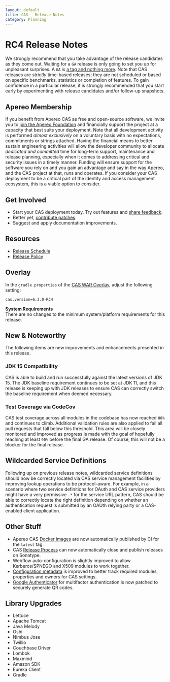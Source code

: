 ```yaml
---
layout: default
title: CAS - Release Notes
category: Planning
---
```


# RC4 Release Notes

We strongly recommend that you take advantage of the release candidates as they come out. Waiting for a `GA` release is only going to set 
you up for unpleasant surprises. A `GA` is [a tag and nothing more](https://apereo.github.io/2017/03/08/the-myth-of-ga-rel/). Note that CAS 
releases are *strictly* time-based releases; they are not scheduled or based on specific benchmarks, statistics or completion of features. To gain 
confidence in a particular release, it is strongly recommended that you start early by experimenting with release candidates and/or follow-up snapshots.

## Apereo Membership

If you benefit from Apereo CAS as free and open-source software, we invite you to [join the Apereo Foundation](https://www.apereo.org/content/apereo-membership) 
and financially support the project at a capacity that best suits your deployment. Note that all development activity 
is performed *almost exclusively* on a voluntary basis with no expectations, commitments or strings attached. Having the financial means to better 
sustain engineering activities will allow the developer community to allocate *dedicated and committed* time for long-term support, 
maintenance and release planning, especially when it comes to addressing critical and security issues in a timely manner. Funding will 
ensure support for the software you rely on and you gain an advantage and say in the way Apereo, and the CAS project at that, runs 
and operates. If you consider your CAS deployment to be a critical part of the identity and access management ecosystem, this is a viable option to consider.

## Get Involved

- Start your CAS deployment today. Try out features and [share feedback](/cas/Mailing-Lists.html).
- Better yet, [contribute patches](/cas/developer/Contributor-Guidelines.html).
- Suggest and apply documentation improvements.

## Resources

- [Release Schedule](https://github.com/apereo/cas/milestones)
- [Release Policy](/cas/developer/Release-Policy.html)

## Overlay

In the `gradle.properties` of the [CAS WAR Overlay](../installation/WAR-Overlay-Installation.html), adjust the following setting:

```properties
cas.version=6.3.0-RC4
```

<div class="alert alert-info">
  <strong>System Requirements</strong><br/>There are no changes to the minimum system/platform requirements for this release.
</div>

## New & Noteworthy

The following items are new improvements and enhancements presented in this release.

### JDK 15 Compatibility

CAS is able to build and run successfully against the latest versions of JDK 15. The JDK baseline requirement 
continues to be set at JDK 11, and this release is keeping up with JDK releases to ensure CAS 
can correctly switch the baseline requirement when deemed necessary.

### Test Coverage via CodeCov

CAS test coverage across all modules in the codebase has now reached `88%` and continues to climb. Additional validation rules are also applied 
to fail all pull requests that fall below this threshold. This area will be closely monitored and improved
as progress is made with the goal of hopefully reaching at least `90%` before the final GA release. Of course, 
this will not be a blocker for the final release.

## Wildcarded Service Definitions

Following up on previous release notes, wildcarded service definitions should now be correctly located via CAS service management facilities
by improving lookup operations to be protocol-aware. For example, in a scenario where two service definitions for OAuth and CAS service providers might have a very permissive `.*` for the service URL pattern, CAS should be able
to correctly locate the right definition depending on whether an authentication request is submitted by an 
OAUth relying party or a CAS-enabled client application.

## Other Stuff

- Apereo CAS [Docker images](https://hub.docker.com/r/apereo/cas) are now automatically published by CI for the `latest` tag.
- CAS [Release Process](../developer/Release-Process.html) can now automatically close and publish releases on Sonatype. 
- Webflow auto-configuration is slightly improved to allow Kerberos/SPNEGO and X509 modules to work together.
- [Configuration metadata](../configuration/Configuration-Metadata-Repository.html) is improved to better track required modules, properties and owners for CAS settings.
- [Google Authenticator](../mfa/GoogleAuthenticator-Authentication.html) for multifactor authentication is now patched to securely generate QR codes.
 
## Library Upgrades

- Lettuce
- Apache Tomcat
- Java Melody
- Oshi
- Nimbus Jose
- Twillio
- Couchbase Driver
- Lombok
- Maxmind
- Amazon SDK
- Eureka Client
- Gradle




